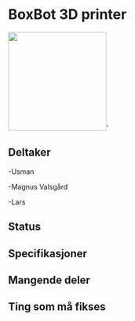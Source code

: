 # BoxBot 3D printer
<img src="https://i.imgur.com/pO3QQ80.jpg" width="200">'

## Deltaker
-Usman

-Magnus Valsgård

-Lars
## Status

## Specifikasjoner

## Mangende deler

## Ting som må fikses
